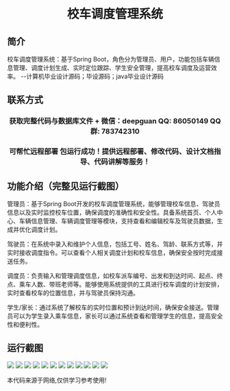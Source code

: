 <p><h1 align="center">校车调度管理系统</h1></p>

## 简介
校车调度管理系统：基于Spring Boot，角色分为管理员、用户，功能包括车辆信息管理、调度计划生成、实时定位跟踪、学生安全管理，提高校车调度及运营效率。    --计算机毕业设计源码；毕设源码；java毕业设计源码


## 联系方式
<p><h3 align="center">获取完整代码与数据库文件 + 微信：deepguan QQ: 86050149 QQ群: 783742310</h3></p>
<p><h3 align="center">可帮忙远程部署 包运行成功！提供远程部署、修改代码、设计文档指导、代码讲解等服务！</h3></p>

## 功能介绍（完整见运行截图）
管理员：基于Spring Boot开发的校车调度管理系统，能够管理校车信息、驾驶员信息以及实时监控校车位置，确保调度的准确性和安全性。具备系统首页、个人中心、车辆信息管理、车辆调度管理等模块，支持查看和编辑校车及驾驶员数据，生成并优化调度计划。

驾驶员：在系统中录入和维护个人信息，包括工号、姓名、驾龄、联系方式等，并实时接收调度指令。可以查看个人相关调度计划和校车信息，确保安全按时完成接送任务。

调度员：负责输入和管理调度信息，如校车派车编号、出发和到达时间、起点、终点、乘车人数、带班老师等。能够使用系统提供的工具进行校车调度的计划安排，实时查看校车的位置信息，并与驾驶员保持沟通。

学生/家长：通过系统了解校车的实时位置和预计到达时间，确保安全接送。管理员可以为学生录入乘车信息，家长可以通过系统查看和管理学生的信息，提高安全性和便利性。


## 运行截图
![](img/001.jpg)
![](img/002.jpg)
![](img/003.jpg)
![](img/004.jpg)
![](img/005.jpg)
![](img/006.jpg)
![](img/007.jpg)
![](img/008.jpg)
![](img/009.jpg)
![](img/010.jpg)
![](img/011.jpg)
![](img/012.jpg)

<p>本代码来源于网络,仅供学习参考使用!</p>
